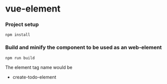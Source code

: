 # vue-element

### Project setup
```
npm install
```

### Build and minify the component to be used as an web-element
```
npm run build
```

The element tag name would be

- create-todo-element
